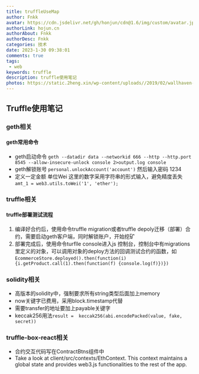 ```yaml
---
title: truffleUseMap
author: Fnkk
avatar: https://cdn.jsdelivr.net/gh/honjun/cdn@1.6/img/custom/avatar.jpg
authorLink: hojun.cn
authorAbout: Fnkk
authorDesc: Fnkk
categories: 技术
date: 2023-1-30 09:38:01
comments: true
tags: 
 - web
keywords: truffle
description: truffle使用笔记
photos: https://static.2heng.xin/wp-content/uploads//2019/02/wallhaven-672007-1-1024x576.png
---
```

## Truffle使用笔记

### geth相关
#### geth常用命令
- geth启动命令 
    `geth --datadir data --networkid 666 --http --http.port 8545 --allow-insecure-unlock console 2>output.log console`
- geth解锁账号 
    `personal.unlockAccount('account')` 然后输入密码 1234
- 定义一定金额 单位Wei 
这里的数字采用字符串的形式输入，避免精度丢失
    `amt_1 = web3.utils.toWei('1', 'ether');`

### truffle相关
#### truffle部署测试流程
1. 编译好合约后，使用命令truffle migration或者truffle depoly迁移（部署）合约，需要启动geth客户端，同时解锁账户，开始挖矿
2. 部署完成后，使用命令turflle console进入js 控制台，控制台中有migrations里定义的对象，可以调用对象的deploy方法的回调测试合约的函数，如
`EcommerceStore.deployed().then(function(i) {i.getProduct.call(1).then(function(f) {console.log(f)})})`

### solidity相关
- 高版本的solidity中，强制要求所有string类型后面加上memory
- now关键字已费用，采用block.timestamp代替
- 需要transfer的地址要加上payable关键字
-  keccak256用法`result =  keccak256(abi.encodePacked(value, fake, secret))`


### truffle-box-react相关
- 合约交互代码写在ContractBtns组件中
- Take a look at client/src/contexts/EthContext. This context maintains a global state and provides web3.js functionalities to the rest of the app.